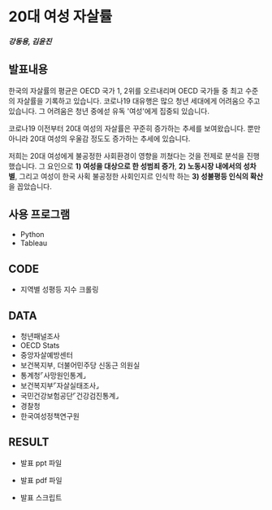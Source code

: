 # 20대 여성 자살률
##### 강동용, 김윤진
## 발표내용
한국의 자살률의 평균은 OECD 국가 1, 2위를 오르내리며 OECD 국가들 중 최고 수준의 자살률을 기록하고 있습니다. 코로나19 대유행은 많으 청년 세대에게 어려움으 주고 있습니다. 그 어려움은 청년 중에섣 유독 '여성'에게 집중되 있습니다.

코로나19 이전부터 20대 여성의 자살률은 꾸준히 증가하는 추세를 보여왔습니다. 뿐만 아니라 20대 여성의 우울감 정도도 증가하는 추세에 있습니다.

저희는 20대 여성에게 불공정한 사회환경이 영향을 끼쳤다는 것을 전제로 분석을 진행했습니다. 그 요인으로 **1) 여성을 대상으로 한 성범죄 증가**, **2) 노동시장 내에서의 성차별**, 그리고 여성이 한국 사획 불공정한 사회인지르 인식학 하는 **3) 성불평등 인식의 확산**을 꼽았습니다. 

## 사용 프로그램
* Python
* Tableau

## CODE
* 지역별 성평등 지수 크롤링

## DATA
* 청년패널조사
* OECD Stats
* 중앙자살예방센터
* 보건복지부, 더불어민주당 신동근 의원실
* 통계청⌜사망원인통계⌟
* 보건복지부⌜자살실태조사⌟
* 국민건강보험공단⌜건강검진통계⌟
* 경찰청
* 한국여성정책연구원

## RESULT
* 발표 ppt 파일

* 발표 pdf 파일

* 발표 스크립트

  
